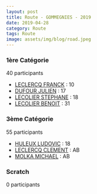 ```yaml
---
layout: post
title: Route - GOMMEGNIES - 2019
date: 2019-04-28
category: Route
tags: Route
image: assets/img/blog/road.jpeg
---
```


### 1ère Catégorie
40 participants
- [LECLERCQ FRANCK](https://teamspecializedlille.github.io/coureurs/leclercqfranck) : 10
- [DUFOUR JULIEN](https://teamspecializedlille.github.io/coureurs/dufourjulien) : 17
- [LECOLIER STEPHANE](https://teamspecializedlille.github.io/coureurs/lecolierstephane) : 18
- [LECOLIER BENOIT](https://teamspecializedlille.github.io/coureurs/lecolierbenoit) : 31

### 3ème Catégorie
55 participants
- [HULEUX LUDOVIC](https://teamspecializedlille.github.io/coureurs/huleuxludovic) : 18
- [LECLERCQ CLEMENT](https://teamspecializedlille.github.io/coureurs/leclercqclement) : AB
- [MOLKA MICHAEL](https://teamspecializedlille.github.io/coureurs/molkamichael) : AB

### Scratch
0 participants
